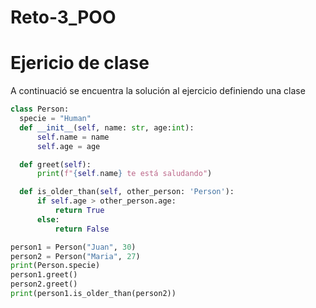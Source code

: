 # Reto-3_POO

# Ejericio de clase  
  A continuació se encuentra la solución al ejercicio definiendo una clase
  ``` Python
class Person:
    specie = "Human"
    def __init__(self, name: str, age:int):
        self.name = name
        self.age = age

    def greet(self):
        print(f"{self.name} te está saludando")

    def is_older_than(self, other_person: 'Person'):
        if self.age > other_person.age:
            return True
        else:
            return False

person1 = Person("Juan", 30)
person2 = Person("Maria", 27)
print(Person.specie)
person1.greet()
person2.greet()
print(person1.is_older_than(person2))
```
